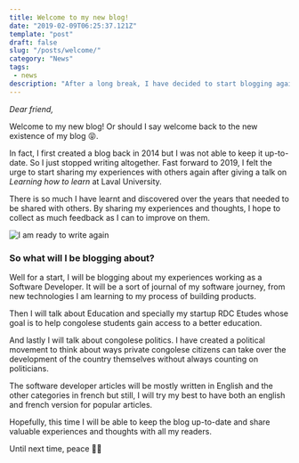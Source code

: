 ```yaml
---
title: Welcome to my new blog!
date: "2019-02-09T06:25:37.121Z"
template: "post"
draft: false
slug: "/posts/welcome/"
category: "News"
tags:
 - news
description: "After a long break, I have decided to start blogging again. This is what has motivated me to try it again."
---
```

*Dear friend,*

Welcome to my new blog! Or should I say welcome back to the new existence of my blog 😝. 

In fact, I first created a blog back in 2014 but I was not able to keep it up-to-date. So I just stopped writing altogether.
Fast forward to 2019, I felt the urge to start sharing my experiences with others again after giving a talk on *Learning how to learn* at Laval University.

There is so much I have learnt and discovered over the years that needed to be shared with others.
By sharing my experiences and thoughts, I hope to collect as much feedback as I can to improve on them.

![I am ready to write again](/media/writing.jpg)

### So what will I be blogging about? 
Well for a start, I will be blogging about my experiences working as a Software Developer. 
It will be a sort of journal of my software journey, from new technologies I am learning to my process of building products.

Then I will talk about Education and specially my startup RDC Etudes whose goal is to help congolese students gain access to a better education.

And lastly I will talk about congolese politics. I have created a political movement to think about ways private congolese citizens can take over the development of the country themselves without always counting on politicians.

The software developer articles will be mostly written in English and the other categories in french but still, I will try my best to have both an english and french version for popular articles.

Hopefully, this time I will be able to keep the blog up-to-date and share valuable experiences and thoughts with all my readers.

Until next time, peace ✌🏾
